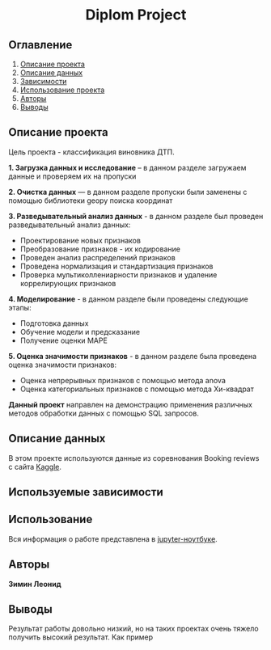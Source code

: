 # <center> Diplom Project </center>
## Оглавление
1. [Описание проекта](#описание-проекта)
2. [Описание данных](#описание-данных)
3. [Зависимости](#используемые-зависимости)
4. [Использование проекта](#использование)
5. [Авторы](#авторы)
6. [Выводы](#выводы)

## Описание проекта

Цель проекта - классификация виновника ДТП.

**1. Загрузка данных и исследование** – в данном разделе загружаем данные и проверяем их на пропуски

**2. Очистка данных** — в данном разделе пропуски были заменены с помощью библиотеки geopy поиска координат

**3. Разведывательный анализ данных** - в данном разделе был проведен разведывательный анализ данных:

* Проектирование новых признаков
* Преобразование признаков - их кодирование
* Проведен анализ распределений признаков
* Проведена нормализация и стандартизация признаков
* Проверка мультиколлениарности признаков и удаление коррелирующих признаков

**4. Моделирование** - в данном разделе были проведены следующие этапы:

* Подготовка данных
* Обучение модели и предсказание
* Получение оценки MAPE

**5. Оценка значимости признаков** - в данном разделе была проведена оценка значимости признаков:

* Оценка непрерывных признаков с помощью метода anova
* Оценка категориальных признаков с помощью метода Хи-квадрат

**Данный проект** направлен на демонстрацию применения различных методов обработки данных с помощью SQL запросов.


## Описание данных
В этом проекте используются данные из соревнования Booking reviews с сайта [Kaggle](https://www.kaggle.com/).


## Используемые зависимости


## Использование
Вся информация о работе представлена в [jupyter-ноутбуке](EDA%20-%20Project%203.ipynb).


## Авторы

**Зимин Леонид**


## Выводы
Результат работы довольно низкий, но на таких проектах очень тяжело получить высокий результат.
Как пример 
